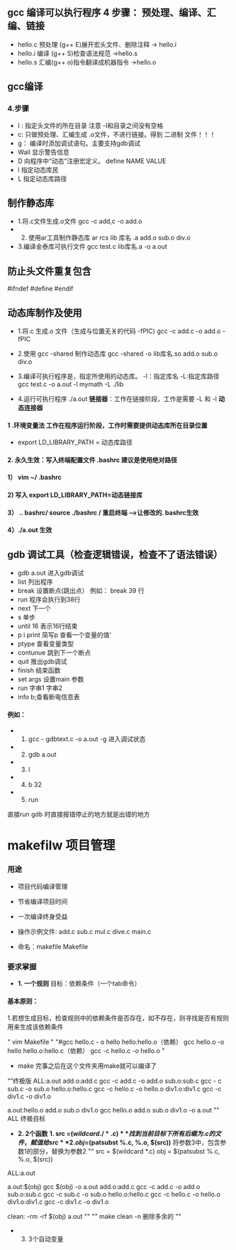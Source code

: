 ## gcc 编译可以执行程序 4 步骤： 预处理、编译、汇编、链接
- hello.c 预处理 (g++ E)展开宏头文件、删除注释 -> hello.i
- hello.i 编译 (g++ S)检查语法规范 ->hello.s
- hello.s 汇编(g++ o)指令翻译成机器指令 ->hello.o
## gcc编译
### 4.步骤
-  I : 指定头文件的所在目录  注意 -I和目录之间没有空格
- c: 只做预处理、汇编生成 .o文件，不进行链接。得到 二进制 文件！！！
- g： 编译时添加调试语句。主要支持gdb调试
- Wall  显示警告信息
- D 向程序中“动态”注册宏定义。 define NAME VALUE
- l 指定动态库民
- L 指定动态库路径


## 制作静态库
- 1.将.c文件生成.o文件
    gcc -c add,c -o add.o
- 2. 使用ar工具制作静态库
  ar rcs lib 库名 .a  add.o sub.o div.o
- 3.编译金泰库可执行文件
  gcc test.c lib库名.a -o a.out


## 防止头文件重复包含
#ifndef
#define
#endif

## 动态库制作及使用
- 1.将.c 生成.o 文件（生成与位置无关的代码 -fPIC)
      gcc -c add.c -o add.o -fPIC
- 2.使用 gcc -shared 制作动态库
    gcc -shared -o lib库名.so add.o sub.o div.o

- 3.编译可执行程序是，指定所使用的动态库。 -l：指定库名 -L:指定库路径
   gcc test.c -o a.out -l mymath -L ./lib
- 4.运行可执行程序 ./a.out
  **链接器**：工作在链接阶段，工作是需要 -L 和 -l
   **动态连接器**
####  **1 .环境变量法** 工作在程序运行阶段，工作时需要提供动态库所在目录位置
- export LD_LIBRARY_PATH = 动态库路径
#### **2. 永久生效**：写入终端配置文件 .bashrc 建议是使用绝对路径
####                   1） vim ~/ .bashrc
####                   2) 写入 export LD_LIBRARY_PATH=动态链接库
####                   3） .. bashrc/  source ./bashrc /       重启终端  -->让修改的. bashrc生效
####                  4）./a.out 生效


##  gdb 调试工具（检查逻辑错误，检查不了语法错误）

- gdb a.out  进入gdb调试
- list    列出程序
- break 设置断点(跳出点） 例如： break  39  行
- run 程序会执行到38行
- next 下一个
- s 单步
- until 16 表示16行结束
- p i  print 简写p 查看一个变量的值‘
- ptype 查看变量类型
- contunue 跳到下一个断点
- quit 推出gdb调试
- finish 结束函数
- set args  设置main 参数
- run 字串1 字串2
- info b;查看断电信息表
#### **例如**：
- 1. gcc - gdbtext.c -o a.out -g    进入调试状态              
- 2. gdb a.out
-  3. l
- 4. b 32
- 5. run

直接run gdb 时直接报错停止的地方就是出错的地方

# makefilw 项目管理
###  用途
- 项目代码编译管理
- 节省编译项目时间
- 一次编译终身受益
- 操作示例文件: add.c    sub.c  mul.c   dive.c   main.c

- 命名：makefile  Makefile

### 要求掌握
- **1. 一个规则**
目标：依赖条件（一个tab命令）
#### 基本原则：
1.若想生成目标，检查规则中的依赖条件是否存在，如不存在，则寻找是否有规则用来生成该依赖条件


" vim Makefile
"
"#gcc hello.c - o hello
  hello:hello.o（依赖）
 	gcc hello.o -o hello
  hello.o:hello.c（依赖）
	gcc -c hello.c -o hello.o
"
- make 完事之后在这个文件夹用make就可以编译了

“”终极版
ALL:a.out
add.o:add.c
	gcc -c add.c -o add.o
sub.o:sub.c
	gcc - c sub.c -o sub.o
hello.o:hello.c
	gcc -c hello.c -o hello.o
div1.o:div1.c
	gcc -c div1.c -o div1.o

a.out:hello.o  add.o sub.o div1.o
	gcc hello.o add.o sub.o div1.o  -o a.out
""
ALL 终极目标

- **2. 2个函数**
**1.  src =$(wildcard  ./*.c)** 找到当前目标下所有后缀为.c的文件，赋值给src
**2. obj=$(patsubst %.c, %.o, $(src))** 将参数3中，包含参数1的部分，替换为参数2
""
src = $(wildcard *.c)
obj = $(patsubst %.c, %.o, $(src))

ALL:a.out

a.out:$(obj)
	gcc $(obj) -o a.out
add.o:add.c
	gcc -c add.c -o add.o
sub.o:sub.c
	gcc -c sub.c -o sub.o
hello.o:hello.c
	gcc -c hello.c -o hello.o
div1.o:div1.c
	gcc -c div1.c -o div1.o


clean:
	-rm -rf $(obj) a.out 
 ""
 ""
make clean -n  删除多余的
""
- 3. 3个自动变量














